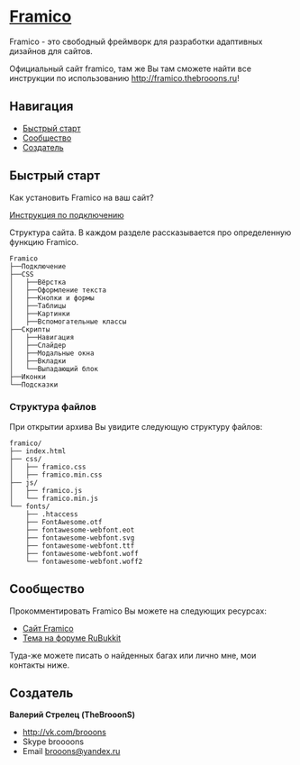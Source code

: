 # [Framico](http://framico.thebrooons.ru)

Framico - это свободный фреймворк для разработки адаптивных дизайнов для сайтов.

Официальный сайт framico, там же Вы там сможете найти все инструкции по использованию <http://framico.thebrooons.ru>!


## Навигация

* [Быстрый старт](#Быстрый-старт)
* [Сообщество](#Сообщество)
* [Создатель](#Создатель)

## Быстрый старт

Как установить Framico на ваш сайт?

[Инструкция по подключению](http://framico.thebrooons.ru/connect.php)

Структура сайта. В каждом разделе рассказывается про определенную функцию Framico.
```
Framico
├──Подключение
├──CSS
│   ├──Вёрстка
│   ├──Оформление текста
│   ├──Кнопки и формы
│   ├──Таблицы
│   ├──Картинки
│   ├──Вспомогательные классы
├──Скрипты
│   ├──Навигация
│   ├──Слайдер
│   ├──Модальные окна
│   ├──Вкладки
│   └──Выпадающий блок
├──Иконки
└──Подсказки
```

### Структура файлов

При открытии архива Вы увидите следующую структуру файлов:

```
framico/
├── index.html
├── css/
│   ├── framico.css
│   ├── framico.min.css
├── js/
│   ├── framico.js
│   └── framico.min.js
└── fonts/
    ├── .htaccess
    ├── FontAwesome.otf
    ├── fontawesome-webfont.eot
    ├── fontawesome-webfont.svg
    ├── fontawesome-webfont.ttf
    ├── fontawesome-webfont.woff
    └── fontawesome-webfont.woff2
```

## Сообщество

Прокомментировать Framico Вы можете на следующих ресурсах:
* [Сайт Framico](http://framico.thebrooons.ru)
* [Тема на форуме RuBukkit](http://rubukkit.org/threads/framico-v1-5-6-legkoe-sozdanie-dizajna-vashego-sajta.115888/)

Туда-же можете писать о найденных багах или лично мне, мои контакты ниже.

## Создатель

**Валерий Стрелец (TheBrooonS)**

* <http://vk.com/brooons>
* Skype broooons
* Email brooons@yandex.ru